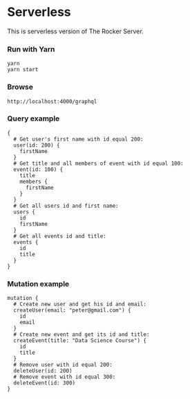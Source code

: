 # Serverless

This is serverless version of The Rocker Server.

### Run with Yarn
```
yarn
yarn start
```
### Browse
```
http://localhost:4000/graphql
```
### Query example
```
{ 
  # Get user's first name with id equal 200:
  user(id: 200) {
    firstName  
  }
  # Get title and all members of event with id equal 100:
  event(id: 100) {
    title
    members {
      firstName
    }
  }
  # Get all users id and first name:
  users {
    id
    firstName
  }
  # Get all events id and title:
  events {
    id
    title
  }  
}
```
### Mutation example
```
mutation {
  # Create new user and get his id and email:
  createUser(email: "peter@gmail.com") {
    id
    email
  }
  # Create new event and get its id and title:
  createEvent(title: "Data Science Course") {
    id
    title
  }
  # Remove user with id equal 200:
  deleteUser(id: 200)
  # Remove event with id equal 300:
  deleteEvent(id: 300)
}
```